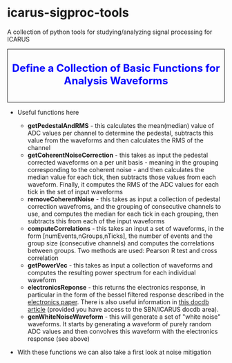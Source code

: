 # icarus-sigproc-tools
A collection of python tools for studying/analyzing signal processing for ICARUS

<div style="text-align:center;border-style: solid;border-width: 1px;">
    <h2><font color="blue"><font size="5">Define a Collection of Basic Functions for Analysis Waveforms</font></font></h2><br>
</div>
<ul>
    <li><p>Useful functions here</p></li>
        <ul>
            <li> <b>getPedestalAndRMS</b> - this calculates the mean(median) value of ADC values per channel to determine the pedestal, subtracts this value from the waveforms and then calculates the RMS of the channel </li>
            <li> <b>getCoherentNoiseCorrection</b> - this takes as input the pedestal corrected waveforms on a per unit basis - meaning in the grouping corresponding to the coherent noise - and then calculates the median value for each tick, then subtracts those values from each waveform. Finally, it computes the RMS of the ADC values for each tick in the set of input waveforms</li>
            <li> <b>removeCoherentNoise</b> - this takes as input a collection of pedestal correction wavefroms, and the grouping of consecutive channels to use, and computes the median for each tick in each grouping, then subtracts this from each of the input waveforms</li>
            <li> <b>computeCorrelations</b> - this takes an input a set of waveforms, in the form [numEvents,nGroups,nTicks], the number of events and the group size (consecutive channels) and computes the correlations between groups. Two methods are used: Pearson R test and cross correlation</li>
            <li><b>getPowerVec</b> - this takes as input a collection of waveforms and computes the resulting power spectrum for each individual waveform</li>
            <li><b>electronicsReponse</b> - this returns the electronics response, in particular in the form of the bessel filtered response described in the <a href="https://iopscience.iop.org/article/10.1088/1748-0221/13/12/P12007/pdf">electronics paper</a>. There is also useful information in <a href="http://sbn-docdb.fnal.gov/cgi-bin/RetrieveFile?docid=3197&filename=WarmADC18072017.pdf">this docdb article</a> (provided you have access to the SBN/ICARUS docdb area).</li>
            <li><b>genWhiteNoiseWaveform</b> - this will generate a set of "white noise" waveforms. It starts by generating a waveform of purely random ADC values and then convolves this waveform with the electronics response (see above)</li>
        </ul>
    <li><p>With these functions we can also take a first look at noise mitigation</p></li>
</ul>


